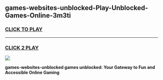 
## games-websites-unblocked-Play-Unblocked-Games-Online-3m3ti
<h3>
<a href="https://premium76.site?title=games-websites-unblocked&ref=25A">CLICK TO PLAY</a></h3>
<hr>

<h3>
<a href="https://premium76.site?title=games-websites-unblocked&ref=25A">CLICK 2 PLAY</a>
  
</h3>

<a href="https://premium76.site?title=games-websites-unblocked&ref=25A"><img src="https://clearcache.store/games.png"></a>


**games-websites-unblocked games unblocked: Your Gateway to Fun and Accessible Online Gaming**
